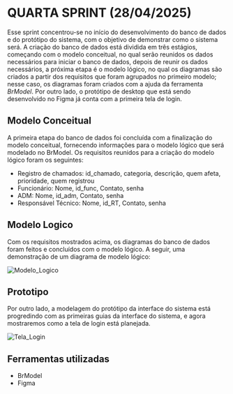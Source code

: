 # QUARTA SPRINT (28/04/2025)

Esse sprint concentrou-se no início do desenvolvimento do banco de dados e do protótipo do sistema, com o objetivo de demonstrar como o sistema será. A criação do banco de dados está dividida em três estágios, começando com o modelo conceitual, no qual serão reunidos os dados necessários para iniciar o banco de dados, depois de reunir os dados necessários, a próxima etapa é o modelo lógico, no qual os diagramas são criados a partir dos requisitos que foram agrupados no primeiro modelo; nesse caso, os diagramas foram criados com a ajuda da ferramenta *BrModel*. Por outro lado, o protótipo de desktop que está sendo desenvolvido no Figma já conta com a primeira tela de login.

## Modelo Conceitual
A primeira etapa do banco de dados foi concluída com a finalização do modelo conceitual, fornecendo informações para o modelo lógico que será modelado no BrModel. Os requisitos reunidos para a criação do modelo lógico foram os seguintes:

* Registro de chamados: id_chamado, categoria, descrição, quem afeta, prioridade, quem registrou
* Funcionário: Nome, id_func, Contato, senha
* ADM: Nome, id_adm, Contato, senha
* Responsável Técnico:  Nome, id_RT, Contato, senha

## Modelo Logico
Com os requisitos mostrados acima, os diagramas do banco de dados foram feitos e concluídos com o modelo lógico. A seguir, uma demonstração de um diagrama de modelo lógico:


![Modelo_Logico](https://github.com/user-attachments/assets/b4da67d5-d2a6-406c-b6da-bb68c3074c8f)


## Prototipo
Por outro lado, a modelagem do protótipo da interface do sistema está progredindo com as primeiras guias da interface do sistema, e agora mostraremos como a tela de login está planejada. 

![Tela_Login](https://github.com/user-attachments/assets/45ee18cf-7023-4905-875a-981ca02feb5d)


## Ferramentas utilizadas
* BrModel
* Figma
